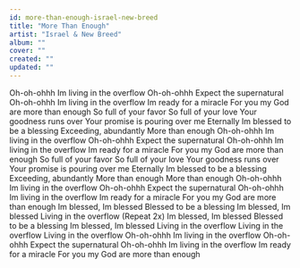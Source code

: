 ```yaml
---
id: more-than-enough-israel-new-breed
title: "More Than Enough"
artist: "Israel & New Breed"
album: ""
cover: ""
created: ""
updated: ""
---
```


Oh-oh-ohhh
Im living in the overflow
Oh-oh-ohhh
Expect the supernatural
Oh-oh-ohhh
Im living in the overflow
Im ready for a miracle
For you my God are more than enough
So full of your favor
So full of your love
Your goodness runs over
Your promise is pouring over me
Eternally
Im blessed to be a blessing
Exceeding, abundantly
More than enough
Oh-oh-ohhh
Im living in the overflow
Oh-oh-ohhh
Expect the supernatural
Oh-oh-ohhh
Im living in the overflow
Im ready for a miracle
For you my God are more than enough
So full of your favor
So full of your love
Your goodness runs over
Your promise is pouring over me
Eternally
Im blessed to be a blessing
Exceeding, abundantly
More than enough
More than enough
Oh-oh-ohhh
Im living in the overflow
Oh-oh-ohhh
Expect the supernatural
Oh-oh-ohhh
Im living in the overflow
Im ready for a miracle
For you my God are more than enough
Im blessed, Im blessed
Blessed to be a blessing
Im blessed, Im blessed
Living in the overflow
(Repeat 2x)
Im blessed, Im blessed
Blessed to be a blessing
Im blessed, Im blessed
Living in the overflow
Living in the overflow
Living in the overflow
Oh-oh-ohhh
Im living in the overflow
Oh-oh-ohhh
Expect the supernatural
Oh-oh-ohhh
Im living in the overflow
Im ready for a miracle
For you my God are more than enough
